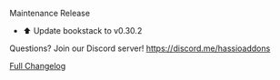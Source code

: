 Maintenance Release

- ⬆ Update bookstack to v0.30.2

Questions? Join our Discord server! https://discord.me/hassioaddons

[Full Changelog][changelog]

[changelog]: https://github.com/hassio-addons/addon-bookstack/compare/v0.6.1...v0.6.2